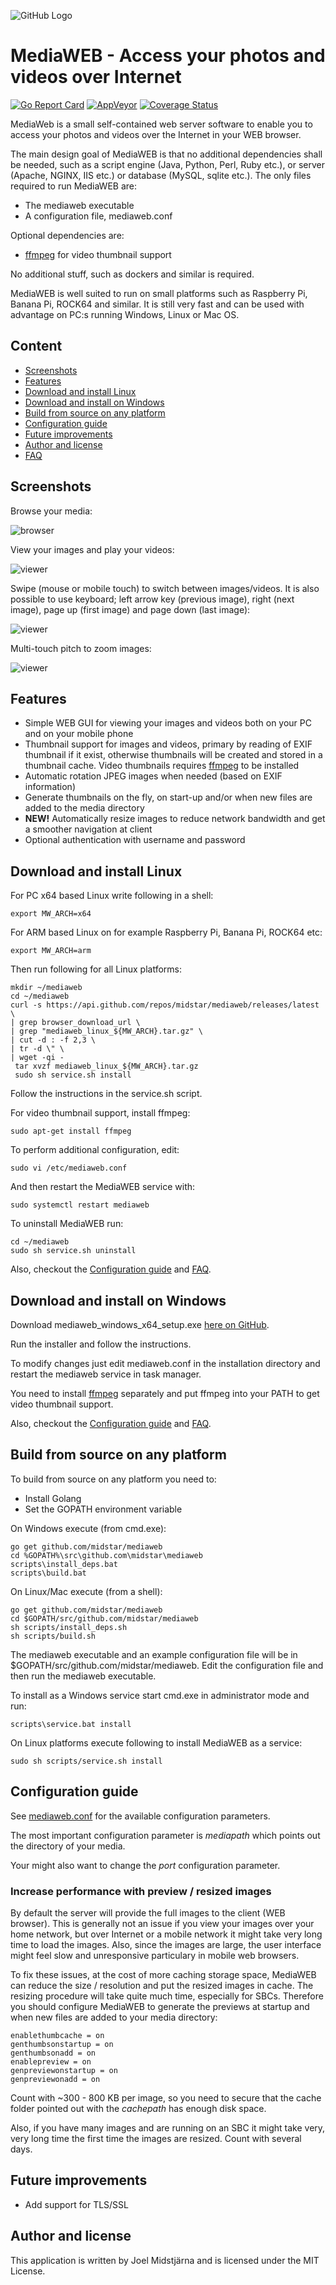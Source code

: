 ![GitHub Logo](/templates/logo.png)

# MediaWEB - Access your photos and videos over Internet

[![Go Report Card](https://goreportcard.com/badge/github.com/midstar/mediaweb)](https://goreportcard.com/report/github.com/midstar/mediaweb)
[![AppVeyor](https://ci.appveyor.com/api/projects/status/github/midstar/mediaweb?svg=true)](https://ci.appveyor.com/api/projects/status/github/midstar/mediaweb)
[![Coverage Status](https://coveralls.io/repos/github/midstar/mediaweb/badge.svg?branch=master)](https://coveralls.io/github/midstar/mediaweb?branch=master)

MediaWeb is a small self-contained web server software to enable you to access your photos and videos over the Internet in your WEB browser.

The main design goal of MediaWEB is that no additional dependencies shall be needed, such as a script engine (Java, Python, Perl, Ruby etc.), or server (Apache, NGINX, IIS etc.) or database (MySQL, sqlite etc.). The only files required to run MediaWEB are:

* The mediaweb executable
* A configuration file, mediaweb.conf

Optional dependencies are:

* [ffmpeg](https://www.ffmpeg.org/) for video thumbnail support

No additional stuff, such as dockers and similar is required. 

MediaWEB is well suited to run on small platforms such as Raspberry Pi, Banana Pi, ROCK64 and similar. It is still very fast and can be used with advantage on PC:s running Windows, Linux or Mac OS.

## Content

- [Screenshots](#screenshots)
- [Features](#features)
- [Download and install Linux](#download-and-install-linux)
- [Download and install on Windows](#download-and-install-on-windows)
- [Build from source on any platform](#build-from-source-on-any-platform)
- [Configuration guide](#configuration-guide)
- [Future improvements](#future-improvements)
- [Author and license](#author-and-license)
- [FAQ](FAQ.md)

## Screenshots

Browse your media:

![browser](testmedia/screenshot_browser.jpg)

View your images and play your videos:

![viewer](testmedia/screenshot_viewer.jpg)

Swipe (mouse or mobile touch) to switch between images/videos. It is also possible to use keyboard; left arrow key (previous image), right (next image), page up (first image) and page down (last image):

![viewer](testmedia/screenshot_viewer_swipe.jpg)

Multi-touch pitch to zoom images:

![viewer](testmedia/screenshot_viewer_zoom.jpg)

## Features

* Simple WEB GUI for viewing your images and videos both on your PC and on your mobile phone
* Thumbnail support for images and videos, primary by reading of EXIF thumbnail if it exist, otherwise thumbnails will be created and stored in a thumbnail cache. Video thumbnails requires [ffmpeg](https://www.ffmpeg.org/) to be installed
* Automatic rotation JPEG images when needed (based on EXIF information)
* Generate thumbnails on the fly, on start-up and/or when new files are added to the media directory
* **NEW!** Automatically resize images to reduce network bandwidth and get a smoother navigation at client
* Optional authentication with username and password

## Download and install Linux

For PC x64 based Linux write following in a shell:

    export MW_ARCH=x64

For ARM based Linux on for example Raspberry Pi, Banana Pi, ROCK64 etc:

    export MW_ARCH=arm

Then run following for all Linux platforms:

    mkdir ~/mediaweb
    cd ~/mediaweb
    curl -s https://api.github.com/repos/midstar/mediaweb/releases/latest \
    | grep browser_download_url \
    | grep "mediaweb_linux_${MW_ARCH}.tar.gz" \
    | cut -d : -f 2,3 \
    | tr -d \" \
    | wget -qi -
     tar xvzf mediaweb_linux_${MW_ARCH}.tar.gz
     sudo sh service.sh install

Follow the instructions in the service.sh script.

For video thumbnail support, install ffmpeg:

    sudo apt-get install ffmpeg

To perform additional configuration, edit:

    sudo vi /etc/mediaweb.conf

And then restart the MediaWEB service with:

    sudo systemctl restart mediaweb

To uninstall MediaWEB run:

    cd ~/mediaweb
    sudo sh service.sh uninstall

Also, checkout the [Configuration guide](#configuration-guide) and [FAQ](FAQ.md).

## Download and install on Windows

Download mediaweb_windows_x64_setup.exe [here on GitHub](https://github.com/midstar/mediaweb/releases).

Run the installer and follow the instructions.

To modify changes just edit mediaweb.conf in the installation directory and restart the mediaweb
service in task manager.

You need to install [ffmpeg](https://www.ffmpeg.org/) separately and put ffmpeg into your PATH to get video thumbnail support.

Also, checkout the [Configuration guide](#configuration-guide) and [FAQ](FAQ.md).

## Build from source on any platform

To build from source on any platform you need to:

* Install Golang 
* Set the GOPATH environment variable

On Windows execute (from cmd.exe):

    go get github.com/midstar/mediaweb
    cd %GOPATH%\src\github.com\midstar\mediaweb
    scripts\install_deps.bat
    scripts\build.bat

On Linux/Mac execute (from a shell):

    go get github.com/midstar/mediaweb
    cd $GOPATH/src/github.com/midstar/mediaweb
    sh scripts/install_deps.sh
    sh scripts/build.sh

The mediaweb executable and an example configuration file will be in 
$GOPATH/src/github.com/midstar/mediaweb. Edit the configuration file
and then run the mediaweb executable.

To install as a Windows service start cmd.exe in administrator mode and run:

    scripts\service.bat install

On Linux platforms execute following to install MediaWEB as a service:

    sudo sh scripts/service.sh install


## Configuration guide

See [mediaweb.conf](configs/mediaweb.conf) for the available configuration parameters.

The most important configuration parameter is *mediapath* which points out the 
directory of your media. 

Your might also want to change the *port* configuration parameter.

### Increase performance with preview / resized images

By default the server will provide the full images to the client (WEB browser).
This is generally not an issue if you view your images over your home network, but
over Internet or a mobile network it might take very long time to load the images.
Also, since the images are large, the user interface might feel slow and unresponsive
particulary in mobile web browsers.

To fix these issues, at the cost of more caching storage space, MediaWEB can reduce the
size / resolution and put the resized images in cache. The resizing procedure will
take quite much time, especially for SBCs. Therefore you should configure MediaWEB
to generate the previews at startup and when new files are added to your media
directory:

    enablethumbcache = on
    genthumbsonstartup = on
    genthumbsonadd = on
    enablepreview = on
    genpreviewonstartup = on
    genpreviewonadd = on

Count with ~300 - 800 KB per image, so you need to secure that the cache folder pointed
out with the *cachepath* has enough disk space.

Also, if you have many images and are running on an SBC it might take very, very long
time the first time the images are resized. Count with several days.


## Future improvements

* Add support for TLS/SSL


## Author and license

This application is written by Joel Midstjärna and is licensed under the MIT License.